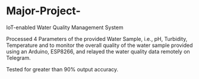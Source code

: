 # Major-Project-

IoT-enabled Water Quality Management System

Processed 4 Parameters of the provided Water Sample, i.e., pH, Turbidity, Temperature and to monitor the overall quality of the water sample provided using an Arduino, ESP8266, and relayed the water quality data remotely on Telegram. 

Tested for greater than 90% output accuracy.
